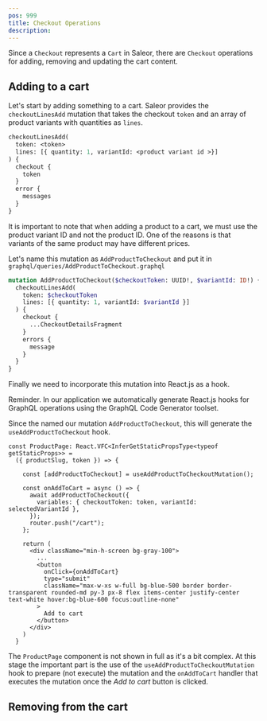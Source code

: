 ```yaml
---
pos: 999 
title: Checkout Operations
description: 
---
```


Since a `Checkout` represents a `Cart` in Saleor, there are `Checkout` operations for adding, removing and updating the cart content.

## Adding to a cart

Let's start by adding something to a cart. Saleor provides the `checkoutLinesAdd` mutation that takes the checkout `token` and an array of product variants with quantities as `lines`.

```graphql
checkoutLinesAdd(
  token: <token> 
  lines: [{ quantity: 1, variantId: <product variant id >}]
) {
  checkout {
    token
  }
  error {
    messages
  }
}
```

It is important to note that when adding a product to a cart, we must use the product variant ID and not the product ID. One of the reasons is that variants of the same product may have different prices.

Let's name this mutation as `AddProductToCheckout` and put it in `graphql/queries/AddProductToCheckout.graphql`

```graphql
mutation AddProductToCheckout($checkoutToken: UUID!, $variantId: ID!) {
  checkoutLinesAdd(
    token: $checkoutToken
    lines: [{ quantity: 1, variantId: $variantId }]
  ) {
    checkout {
      ...CheckoutDetailsFragment
    }
    errors {
      message
    }
  }
}
```

Finally we need to incorporate this mutation into React.js as a hook.

<Notice>
Reminder. In our application we automatically generate React.js hooks for GraphQL operations using the GraphQL Code Generator toolset.
</Notice>

Since the named our mutation `AddProductToCheckout`, this will generate the `useAddProductToCheckout` hook.

```tsx
const ProductPage: React.VFC<InferGetStaticPropsType<typeof getStaticProps>> =
  ({ productSlug, token }) => {

    const [addProductToCheckout] = useAddProductToCheckoutMutation();

    const onAddToCart = async () => {
      await addProductToCheckout({
        variables: { checkoutToken: token, variantId: selectedVariantId },
      });
      router.push("/cart");
    };

    return (
      <div className="min-h-screen bg-gray-100">
        ...
        <button
          onClick={onAddToCart}
          type="submit"
          className="max-w-xs w-full bg-blue-500 border border-transparent rounded-md py-3 px-8 flex items-center justify-center text-white hover:bg-blue-600 focus:outline-none"
        >
          Add to cart
        </button>
      </div>
    )
  }
```

The `ProductPage` component is not shown in full as it's a bit complex. At this stage the important part is the use of the `useAddProductToCheckoutMutation` hook to prepare (not execute) the mutation and the `onAddToCart` handler that executes the mutation once the *Add to cart* button is clicked.

## Removing from the cart
